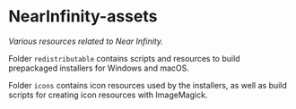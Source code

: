 # NearInfinity-assets
*Various resources related to Near Infinity.*

Folder `redistributable` contains scripts and resources to build prepackaged installers for Windows and macOS.

Folder `icons` contains icon resources used by the installers, as well as build scripts for creating icon resources with ImageMagick.
